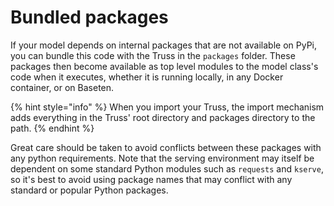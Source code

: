 # Bundled packages

If your model depends on internal packages that are not available on PyPi, you can bundle this code with the Truss in the `packages` folder. These packages then become available as top level modules to the model class's code when it executes, whether it is running locally, in any Docker container, or on Baseten.

{% hint style="info" %}
When you import your Truss, the import mechanism adds everything in the Truss' root directory and packages directory to the path.
{% endhint %}

Great care should be taken to avoid conflicts between these packages with any
python requirements. Note that the serving environment may itself be dependent
on some standard Python modules such as `requests` and `kserve`, so it's best to
avoid using package names that may conflict with any standard or popular Python
packages.

